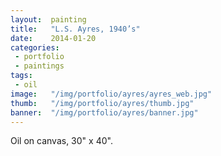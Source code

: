 ```yaml
---
layout:  painting
title:   "L.S. Ayres, 1940’s"
date:    2014-01-20
categories:
 - portfolio
 - paintings
tags:
 - oil
image:   "/img/portfolio/ayres/ayres_web.jpg"
thumb:   "/img/portfolio/ayres/thumb.jpg"
banner:  "/img/portfolio/ayres/banner.jpg"
---
```


Oil on canvas, 30" x 40".  